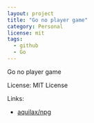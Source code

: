 ```yaml
---
layout: project
title: "Go no player game"
category: Personal
license: mit
tags:
  - github
  - Go
---
```


Go no player game

License: MIT License

Links:

* [aquilax/npg](https://github.com/aquilax/npg)
